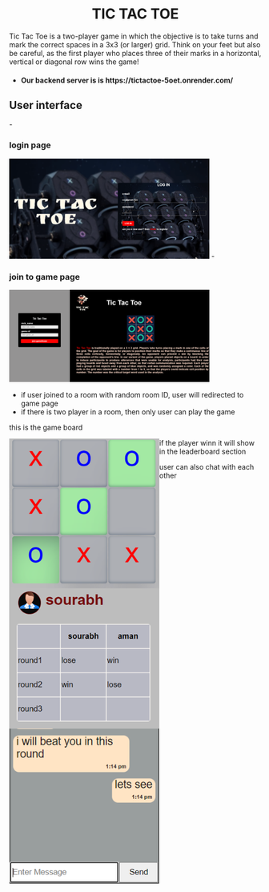 <h1 align="center">TIC TAC TOE</h1>
Tic Tac Toe is a two-player game in which the objective is to take turns and mark the correct spaces in a 3x3 (or larger) grid. Think on your feet but also be careful, as the first player who places three of their marks in a horizontal, vertical or diagonal row wins the game!

- <h4>Our backend server is is https://tictactoe-5oet.onrender.com/</h4>

<h2>User interface</h2>
- <h3>login page</h3>
<img align="centre" alt="Coding" width="400" src="frontend/images/readme-login.png">
- <h3>join to game page</h3> 
 <img align="centre" alt="Coding" width="400" src="frontend/images/readme-joiningroom.png">
 
 - if user joined to a room with random room ID, user will redirected to game page
 - if there is two player in a room, then only user can play the game
 <p>
  <p>this is the game board</p>
  <img align="left" alt="Coding" width="300" src="frontend/images/readme-gameboard.png">
 </p>
 
 <p>
  <p>if the player winn it will show in the leaderboard section</p>
   <img align="left" alt="Coding" width="300" src="frontend/images/readme-leaderboard.png">
 </p>
 
 <div>
  <p>user can also chat with each other</p>
    <img align="left" alt="Coding" width="300" src="frontend/images/readme-chat.png">
 </div>
 
 
 


